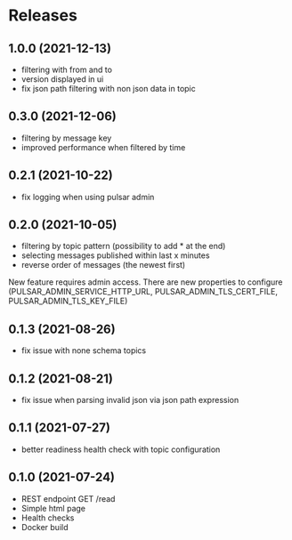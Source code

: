 # Releases

## 1.0.0 (2021-12-13)
* filtering with from and to
* version displayed in ui
* fix json path filtering with non json data in topic

## 0.3.0 (2021-12-06)
* filtering by message key
* improved performance when filtered by time

## 0.2.1 (2021-10-22)
* fix logging when using pulsar admin

## 0.2.0 (2021-10-05)
* filtering by topic pattern (possibility to add * at the end)
* selecting messages published within last x minutes
* reverse order of messages (the newest first)

New feature requires admin access. There are new properties to configure (PULSAR_ADMIN_SERVICE_HTTP_URL, PULSAR_ADMIN_TLS_CERT_FILE, PULSAR_ADMIN_TLS_KEY_FILE)

## 0.1.3 (2021-08-26)
* fix issue with none schema topics

## 0.1.2 (2021-08-21)
* fix issue when parsing invalid json via json path expression

## 0.1.1 (2021-07-27)
* better readiness health check with topic configuration

## 0.1.0 (2021-07-24)
* REST endpoint GET /read
* Simple html page
* Health checks
* Docker build
